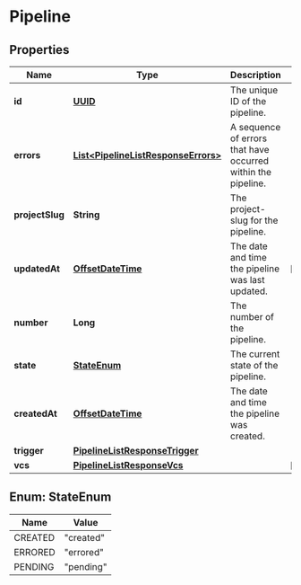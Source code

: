 

# Pipeline

## Properties

Name | Type | Description | Notes
------------ | ------------- | ------------- | -------------
**id** | [**UUID**](UUID.md) | The unique ID of the pipeline. | 
**errors** | [**List&lt;PipelineListResponseErrors&gt;**](PipelineListResponseErrors.md) | A sequence of errors that have occurred within the pipeline. | 
**projectSlug** | **String** | The project-slug for the pipeline. | 
**updatedAt** | [**OffsetDateTime**](OffsetDateTime.md) | The date and time the pipeline was last updated. |  [optional]
**number** | **Long** | The number of the pipeline. | 
**state** | [**StateEnum**](#StateEnum) | The current state of the pipeline. | 
**createdAt** | [**OffsetDateTime**](OffsetDateTime.md) | The date and time the pipeline was created. | 
**trigger** | [**PipelineListResponseTrigger**](PipelineListResponseTrigger.md) |  | 
**vcs** | [**PipelineListResponseVcs**](PipelineListResponseVcs.md) |  |  [optional]



## Enum: StateEnum

Name | Value
---- | -----
CREATED | &quot;created&quot;
ERRORED | &quot;errored&quot;
PENDING | &quot;pending&quot;



